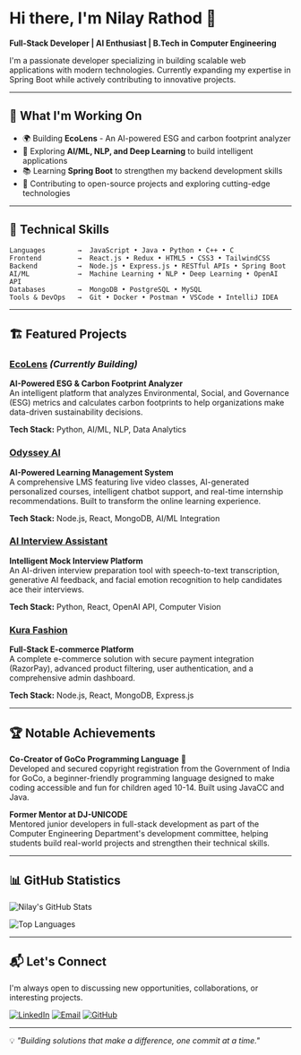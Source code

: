 # Hi there, I'm Nilay Rathod 👋

**Full-Stack Developer | AI Enthusiast | B.Tech in Computer Engineering**

I'm a passionate developer specializing in building scalable web applications with modern technologies. Currently expanding my expertise in Spring Boot while actively contributing to innovative projects.

---

## 🚀 What I'm Working On

- 🌍 Building **EcoLens** - An AI-powered ESG and carbon footprint analyzer
- 🤖 Exploring **AI/ML, NLP, and Deep Learning** to build intelligent applications
- 📚 Learning **Spring Boot** to strengthen my backend development skills
- 🎯 Contributing to open-source projects and exploring cutting-edge technologies

---

## 💼 Technical Skills

```text
Languages        →  JavaScript • Java • Python • C++ • C
Frontend         →  React.js • Redux • HTML5 • CSS3 • TailwindCSS
Backend          →  Node.js • Express.js • RESTful APIs • Spring Boot
AI/ML            →  Machine Learning • NLP • Deep Learning • OpenAI API
Databases        →  MongoDB • PostgreSQL • MySQL
Tools & DevOps   →  Git • Docker • Postman • VSCode • IntelliJ IDEA
```

---

## 🏗️ Featured Projects

### [EcoLens](https://github.com/13NILAY/EcoLens) *(Currently Building)*
**AI-Powered ESG & Carbon Footprint Analyzer**  
An intelligent platform that analyzes Environmental, Social, and Governance (ESG) metrics and calculates carbon footprints to help organizations make data-driven sustainability decisions.

**Tech Stack:** Python, AI/ML, NLP, Data Analytics

### [Odyssey AI](https://github.com/13NILAY/Odyssey-AI)
**AI-Powered Learning Management System**  
A comprehensive LMS featuring live video classes, AI-generated personalized courses, intelligent chatbot support, and real-time internship recommendations. Built to transform the online learning experience.

**Tech Stack:** Node.js, React, MongoDB, AI/ML Integration

### [AI Interview Assistant](https://github.com/13NILAY/AI_INTERVIEW_ASSITANT)
**Intelligent Mock Interview Platform**  
An AI-driven interview preparation tool with speech-to-text transcription, generative AI feedback, and facial emotion recognition to help candidates ace their interviews.

**Tech Stack:** Python, React, OpenAI API, Computer Vision

### [Kura Fashion](https://github.com/13NILAY/Kura-Fashion)
**Full-Stack E-commerce Platform**  
A complete e-commerce solution with secure payment integration (RazorPay), advanced product filtering, user authentication, and a comprehensive admin dashboard.

**Tech Stack:** Node.js, React, MongoDB, Express.js

---

## 🏆 Notable Achievements

**Co-Creator of GoCo Programming Language** 🌟  
Developed and secured copyright registration from the Government of India for GoCo, a beginner-friendly programming language designed to make coding accessible and fun for children aged 10-14. Built using JavaCC and Java.

**Former Mentor at DJ-UNICODE**  
Mentored junior developers in full-stack development as part of the Computer Engineering Department's development committee, helping students build real-world projects and strengthen their technical skills.

---

## 📊 GitHub Statistics

![Nilay's GitHub Stats](https://github-readme-stats.vercel.app/api?username=13NILAY&show_icons=true&theme=tokyonight&hide_border=true&count_private=true)

![Top Languages](https://github-readme-stats.vercel.app/api/top-langs/?username=13NILAY&layout=compact&theme=tokyonight&hide_border=true)

---

## 📬 Let's Connect

I'm always open to discussing new opportunities, collaborations, or interesting projects.

[![LinkedIn](https://img.shields.io/badge/LinkedIn-0077B5?style=for-the-badge&logo=linkedin&logoColor=white)](https://www.linkedin.com/in/nilayrathod/)
[![Email](https://img.shields.io/badge/Email-D14836?style=for-the-badge&logo=gmail&logoColor=white)](mailto:nilayrathod1303@gmail.com)
[![GitHub](https://img.shields.io/badge/GitHub-100000?style=for-the-badge&logo=github&logoColor=white)](https://github.com/13NILAY)

---

💡 *"Building solutions that make a difference, one commit at a time."*
